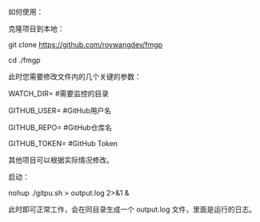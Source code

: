 如何使用：

克隆项目到本地：

git clone https://github.com/roywangdev/fmgp

cd ./fmgp

此时您需要修改文件内的几个关键的参数：

WATCH_DIR=  #需要监控的目录

GITHUB_USER=  #GitHub用户名

GITHUB_REPO=  #GitHub仓库名

GITHUB_TOKEN= #GitHub Token 

其他项目可以根据实际情况修改。

启动：

nohup ./gitpu.sh > output.log 2>&1 &

此时即可正常工作，会在同目录生成一个 output.log 文件，里面是运行的日志。
